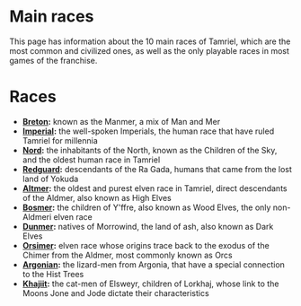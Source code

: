 # Main races

This page has information about the 10 main races of Tamriel, which are the most common and civilized ones, as well as the only playable races in most games of the franchise.

# Races
- **[Breton](/races/main/breton):** known as the Manmer, a mix of Man and Mer
- **[Imperial](/races/main/imperial):** the well-spoken Imperials, the human race that have ruled Tamriel for millennia
- **[Nord](/races/main/nord):** the inhabitants of the North, known as the Children of the Sky, and the oldest human race in Tamriel
- **[Redguard](/races/main/redguard):** descendants of the Ra Gada, humans that came from the lost land of Yokuda
- **[Altmer](/races/main/altmer):** the oldest and purest elven race in Tamriel, direct descendants of the Aldmer, also known as High Elves
- **[Bosmer](/races/main/bosmer):** the children of Y'ffre, also known as Wood Elves, the only non-Aldmeri elven race
- **[Dunmer](/races/main/dunmer):** natives of Morrowind, the land of ash, also known as Dark Elves
- **[Orsimer](/races/main/orsimer):** elven race whose origins trace back to the exodus of the Chimer from the Aldmer, most commonly known as Orcs
- **[Argonian](/races/main/argonian):** the lizard-men from Argonia, that have a special connection to the Hist Trees
- **[Khajiit](/races/main/khajiit):** the cat-men of Elsweyr, children of Lorkhaj, whose link to the Moons Jone and Jode dictate their characteristics